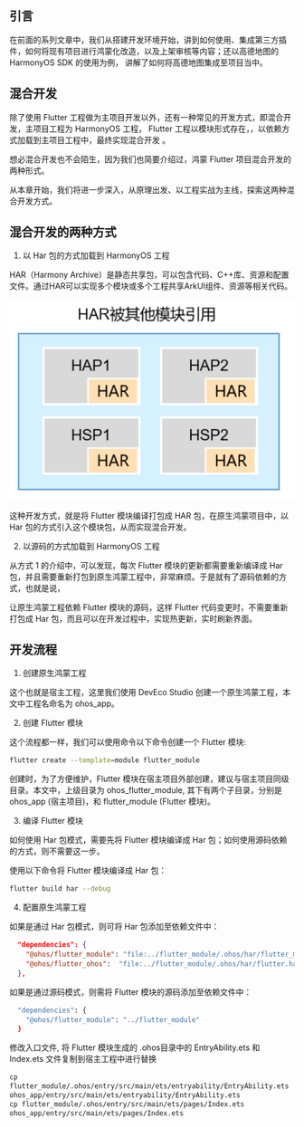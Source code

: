 ## 引言

在前面的系列文章中，我们从搭建开发环境开始，讲到如何使用、集成第三方插件，如何将现有项目进行鸿蒙化改造，以及上架审核等内容；还以高德地图的 HarmonyOS SDK 的使用为例，
讲解了如何将高德地图集成至项目当中。

## 混合开发

除了使用 Flutter 工程做为主项目开发以外，还有一种常见的开发方式，即混合开发，主项目工程为 HarmonyOS 工程， Flutter 工程以模块形式存在，，以依赖方式加载到主项目工程中，最终实现混合开发 。

想必混合开发也不会陌生，因为我们也简要介绍过，鸿蒙 Flutter 项目混合开发的两种形式。

从本章开始，我们将进一步深入，从原理出发、以工程实战为主线，探索这两种混合开发方式。

## 混合开发的两种方式

1. 以 Har 包的方式加载到 HarmonyOS 工程

HAR（Harmony Archive）是静态共享包，可以包含代码、C++库、资源和配置文件。通过HAR可以实现多个模块或多个工程共享ArkUI组件、资源等相关代码。

![alt text](image-19.png)

这种开发方式，就是将 Flutter 模块编译打包成 HAR 包，在原生鸿蒙项目中，以 Har 包的方式引入这个模块包，从而实现混合开发。

2. 以源码的方式加载到 HarmonyOS 工程

从方式 1 的介绍中，可以发现，每次 Flutter 模块的更新都需要重新编译成 Har 包，并且需要重新打包到原生鸿蒙工程中，非常麻烦。于是就有了源码依赖的方式，也就是说，

让原生鸿蒙工程依赖 Flutter 模块的源码，这样 Flutter 代码变更时，不需要重新打包成 Har 包，而且可以在开发过程中，实现热更新，实时刷新界面。


## 开发流程


1. 创建原生鸿蒙工程

这个也就是宿主工程，这里我们使用 DevEco Studio 创建一个原生鸿蒙工程，本文中工程名命名为 ohos_app。

2. 创建 Flutter 模块

这个流程都一样，我们可以使用命令以下命令创建一个 Flutter 模块:

```bash
flutter create --template=module flutter_module
```

创建时，为了方便维护，Flutter 模块在宿主项目外部创建，建议与宿主项目同级目录。本文中，上级目录为 ohos_flutter_module, 其下有两个子目录，分别是 ohos_app (宿主项目)，和 flutter_module (Flutter 模块)。

3. 编译 Flutter 模块

如何使用 Har 包模式，需要先将 Flutter 模块编译成 Har 包；如何使用源码依赖的方式，则不需要这一步。

使用以下命令将 Flutter 模块编译成 Har 包：

```bash
flutter build har --debug
```

4. 配置原生鸿蒙工程

如果是通过 Har 包模式，则可将 Har 包添加至依赖文件中：

```json
  "dependencies": {
    "@ohos/flutter_module": "file:../flutter_module/.ohos/har/flutter_module.har",
    "@ohos/flutter_ohos":  "file:../flutter_module/.ohos/har/flutter.har"
  },
```

如果是通过源码模式，则需将 Flutter 模块的源码添加至依赖文件中：


```bash
  "dependencies": {
    "@ohos/flutter_module": "../flutter_module"
  }
```

修改入口文件, 将 Flutter 模块生成的 .ohos目录中的 EntryAbility.ets 和 Index.ets 文件复制到宿主工程中进行替换

```
cp flutter_module/.ohos/entry/src/main/ets/entryability/EntryAbility.ets ohos_app/entry/src/main/ets/entryability/EntryAbility.ets
cp flutter_module/.ohos/entry/src/main/ets/pages/Index.ets ohos_app/entry/src/main/ets/pages/Index.ets
```
